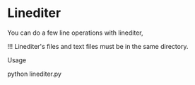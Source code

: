 # Linediter

You can do a few line operations with linediter,

!!! Linediter's files and text files must be in the same directory.

Usage

python linediter.py


